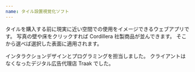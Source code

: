 ```yaml
---
name: タイル設置視覚化ソフト
---
```



タイルを購入する前に現実に近い空間での使用をイメージできるウェブアプリです。
写真の壁や床をクリックすれば Cordillera 社製商品が並んできます。
そこから選べば選択した表面に適用されます。

インタラクションデザインとプログラミングを担当しました。
クライアントはなくなったデジタル広告代理店 Traak でした。

